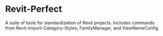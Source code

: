 Revit-Perfect
=============

A suite of tools for standardization of Revit projects. Includes commands from Revit-Import-Category-Styles, FamilyManager, and ViewNameConfig
